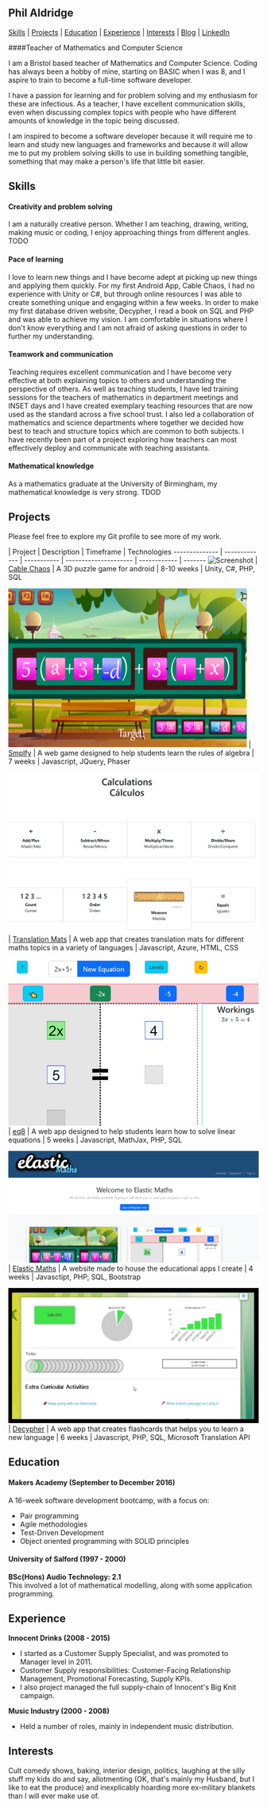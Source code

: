 ## Phil Aldridge

[Skills](#skills) | [Projects](#projects) | [Education](#education) | [Experience](#experience) |  [Interests](#interests) | [Blog](https://medium.com/@malinnaleach) | [LinkedIn](https://www.linkedin.com/in/malinna-leach-bab84b10b)

####Teacher of Mathematics and Computer Science

I am a Bristol based teacher of Mathematics and Computer Science. Coding has always been a hobby of mine, starting on BASIC when I was 8, and I aspire to train to become a full-time software developer.

I have a passion for learning and for problem solving and my enthusiasm for these are infectious. As a teacher, I have excellent communication skills, even when discussing complex topics with people who have different amounts of knowledge in the topic being discussed. 

I am inspired to become a software developer because it will require me to learn and study new languages and frameworks and because it will allow me to put my problem solving skills to use in building something tangible, something that may make a person's life that little bit easier.

## Skills

#### Creativity and problem solving
I am a naturally creative person. Whether I am teaching, drawing, writing, making music or coding, I enjoy approaching things from different angles. TODO

#### Pace of learning
I love to learn new things and I have become adept at picking up new things and applying them quickly. For my first Android App, Cable Chaos, I had no experience with Unity or C#, but through online resources I was able to create something unique and engaging within a few weeks. In order to make my first database driven website, Decypher, I read a book on SQL and PHP and was able to achieve my vision. I am comfortable in situations where I don't know everything and I am not afraid of asking questions in order to further my understanding.

#### Teamwork and communication
Teaching requires excellent communication and I have become very effective at both explaining topics to others and understanding the perspective of others. As well as teaching students, I have led training sessions for the teachers of mathematics in department meetings and INSET days and I have created exemplary teaching resources that are now used as the standard across a five school trust. I also led a collaboration of mathematics and science departments where together we decided how best to teach and structure topics which are common to both subjects. I have recently been part of a project exploring how teachers can most effectively deploy and communicate with teaching assistants.

#### Mathematical knowledge
As a mathematics graduate at the University of Birmingham, my mathematical knowledge is very strong. TDOD

## Projects
Please feel free to explore my Git profile to see more of my work.  

 | Project | Description | Timeframe | Technologies
-------------- | ------------- | ----------- | --------------------- | ------------ | -------
![Screenshot](https://camo.githubusercontent.com/b9e4e0f04213a0bebbd71179970f48f1e26889f6a8185f60bec9c60bc7dd1a7d/68747470733a2f2f706c61792d6c682e676f6f676c6575736572636f6e74656e742e636f6d2f447141643336764775535a6f564b5a634d5848646266694c5062474b50344d524d36625232306676494c436247444655686a7138704969624439414d582d6e676d6f673d77353132302d6832383830) | [Cable Chaos](https://github.com/PhilAldridge/Cable-Chaos)  | A 3D puzzle game for android  | 8-10 weeks  | Unity, C#, PHP, SQL

![Screenshot](https://github.com/PhilAldridge/Smplfy/raw/main/smplfylogo.png) | [Smplfy](https://github.com/PhilAldridge/Smplfy)  | A web game designed to help students learn the rules of algebra | 7 weeks | Javascript, JQuery, Phaser

![Screenshot](https://github.com/PhilAldridge/translation-mats/raw/main/transmat.JPG) | [Translation Mats](https://github.com/PhilAldridge/translation-mats)  | A web app that creates translation mats for different maths topics in a variety of languages  | Javascript, Azure, HTML, CSS

![Screenshot](https://github.com/PhilAldridge/eq8/raw/main/eq8.JPG) | [eq8](https://github.com/PhilAldridge/eq8)  | A web app designed to help students learn how to solve linear equations | 5 weeks | Javascript, MathJax, PHP, SQL

![Screenshot](https://github.com/PhilAldridge/Elastic-Maths-website/blob/main/emaths.png) | [Elastic Maths](elasticmaths.epizy.com/)  | A website made to house the educational apps I create | 4 weeks | Javasctipt, PHP, SQL, Bootstrap

![Screenshot](https://github.com/PhilAldridge/Decypher/raw/main/dec.png) | [Decypher](https://github.com/PhilAldridge/Decypher)  | A web app that creates flashcards that helps you to learn a new language  | 6 weeks | Javascript, PHP, SQL, Microsoft Translation API

## Education

#### Makers Academy (September to December 2016)

A 16-week software development bootcamp, with a focus on:

- Pair programming  
- Agile methodologies  
- Test-Driven Development  
- Object oriented programming with SOLID principles

#### University of Salford (1997 - 2000)

**BSc(Hons) Audio Technology:  2.1**    
This involved a lot of mathematical modelling, along with some application programming.


## Experience

**Innocent Drinks (2008 - 2015)**    
- I started as a Customer Supply Specialist, and was promoted to Manager level in 2011.
- Customer Supply responsibilities:  Customer-Facing Relationship Management, Promotional Forecasting, Supply KPIs.
- I also project managed the full supply-chain of Innocent's Big Knit campaign.

**Music Industry (2000 - 2008)**   
- Held a number of roles, mainly in independent music distribution.


## Interests
Cult comedy shows, baking, interior design, politics, laughing at the silly stuff my kids do and say, allotmenting (OK, that's mainly my Husband, but I like to eat the produce) and inexplicably hoarding more ex-military blankets than I will ever make use of.
